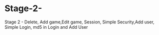 # Stage-2-
Stage 2 - Delete, Add game,Edit game, Session, Simple Security,Add user, Simple Login, md5 in Login and Add User
